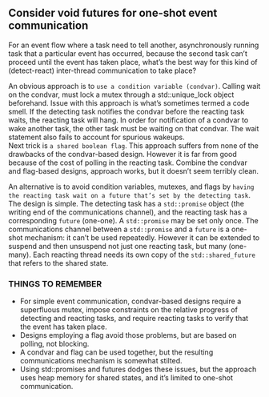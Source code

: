 ## Consider void futures for one-shot event communication
For an event flow where a task need to tell another, asynchronously running task that a particular event has occurred, because the second task can’t proceed until the event has taken place, what’s the best way for this kind of (detect-react) inter-thread communication to take place?
    
An obvious approach is to `use a condition variable (condvar)`. Calling wait on the condvar, must lock a mutex through a std::unique_lock object beforehand. Issue with this approach is what’s sometimes termed a code smell.
If the detecting task notifies the condvar before the reacting task waits, the reacting task will hang. In order for notification of a condvar to wake another task, the other task must be waiting on that condvar.
The wait statement also fails to account for spurious wakeups.   
Next trick is `a shared boolean flag`. This approach suffers from none of the drawbacks of the condvar-based design. However it is far from good because of the cost of polling in the reacting task. Combine the condvar and flag-based designs, approach works, but it doesn’t seem terribly clean.

An alternative is to avoid condition variables, mutexes, and flags by `having the reacting task wait on a future that’s set by the detecting task`. The design is simple. The detecting task has a `std::promise` object (the writing end of the communications channel), and the reacting task has a corresponding `future` (one-one). A `std::promise` may be set only once. The communications channel between a `std::promise` and a `future` is a one-shot mechanism: it can’t be used repeatedly. However it can be extended to suspend and then unsuspend not just one reacting task, but many (one-many). Each reacting thread needs its own copy of the `std::shared_future` that refers to the shared state. 
### THINGS TO REMEMBER
* For simple event communication, condvar-based designs require a superfluous mutex, impose constraints on the relative progress of detecting and reacting tasks, and require reacting tasks to verify that the event has taken place.
* Designs employing a flag avoid those problems, but are based on polling, not blocking.
* A condvar and flag can be used together, but the resulting communications mechanism is somewhat stilted.
* Using std::promises and futures dodges these issues, but the approach uses heap memory for shared states, and it’s limited to one-shot communication.